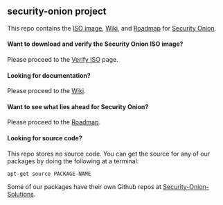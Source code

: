 ## security-onion project
This repo contains the [ISO image](https://github.com/Security-Onion-Solutions/security-onion/blob/master/Verify_ISO.md), [Wiki](https://github.com/Security-Onion-Solutions/security-onion/wiki), and  [Roadmap](https://github.com/Security-Onion-Solutions/security-onion/wiki/Roadmap)  for [Security Onion](http://securityonion.net/).

#### Want to download and verify the Security Onion ISO image?
Please proceed to the [Verify ISO](https://github.com/Security-Onion-Solutions/security-onion/blob/master/Verify_ISO.md) page.

#### Looking for documentation? 
Please proceed to the [Wiki](https://github.com/Security-Onion-Solutions/security-onion/wiki).

#### Want to see what lies ahead for Security Onion?
Please proceed to the [Roadmap](https://github.com/Security-Onion-Solutions/security-onion/wiki/Roadmap).

#### Looking for source code?  
This repo stores no source code.  You can get the source for any of our packages by doing the following at a terminal:
```
apt-get source PACKAGE-NAME
```

Some of our packages have their own Github repos at [Security-Onion-Solutions](https://github.com/Security-Onion-Solutions).
